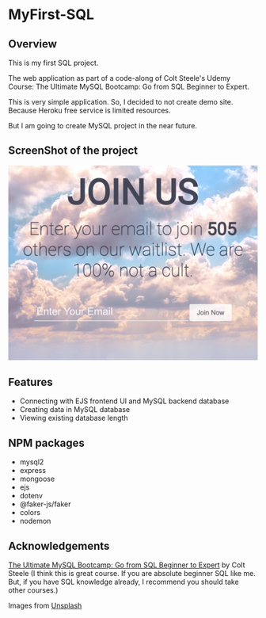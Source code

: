 # MyFirst-SQL

## Overview

This is my first SQL project.

The web application as part of a code-along of Colt Steele's Udemy Course: The Ultimate MySQL Bootcamp: Go from SQL Beginner to Expert. 

This is very simple application. So, I decided to not create demo site. Because Heroku free service is limited resources.

But I am going to create MySQL project in the near future.

## ScreenShot of the project
<img src="/image/desktop.png"/>

## Features

- Connecting with EJS frontend UI and MySQL backend database
- Creating data in MySQL database
- Viewing existing database length

## NPM packages

- mysql2
- express
- mongoose
- ejs
- dotenv
- @faker-js/faker
- colors
- nodemon
 
## Acknowledgements

[The Ultimate MySQL Bootcamp: Go from SQL Beginner to Expert]([https://www.udemy.com/course/the-web-developer-bootcamp/](https://www.udemy.com/course/the-ultimate-mysql-bootcamp-go-from-sql-beginner-to-expert/)) by Colt Steele
(I think this is great course. If you are absolute beginner SQL like me. But, if you have SQL knowledge already, I recommend you should take other courses.)

Images from [Unsplash](https://unsplash.com/)
